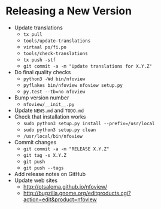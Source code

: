 Releasing a New Version
=======================

* Update translations
    - `tx pull`
    - `tools/update-translations`
    - `virtaal po/fi.po`
    - `tools/check-translations`
    - `tx push -stf`
    - `git commit -a -m "Update translations for X.Y.Z"`
* Do final quality checks
    - `python3 -Wd bin/nfoview`
    - `pyflakes bin/nfoview nfoview setup.py`
    - `py.test --tb=no nfoview`
* Bump version number
    - `nfoview/__init__.py`
* Update `NEWS.md` and `TODO.md`
* Check that installation works
    - `sudo python3 setup.py install --prefix=/usr/local`
    - `sudo python3 setup.py clean`
    - `/usr/local/bin/nfoview`
* Commit changes
    - `git commit -a -m "RELEASE X.Y.Z"`
    - `git tag -s X.Y.Z`
    - `git push`
    - `git push --tags`
* Add release notes on GitHub
* Update web sites
    - <http://otsaloma.github.io/nfoview/>
    - <http://bugzilla.gnome.org/editproducts.cgi?action=edit&product=nfoview>
